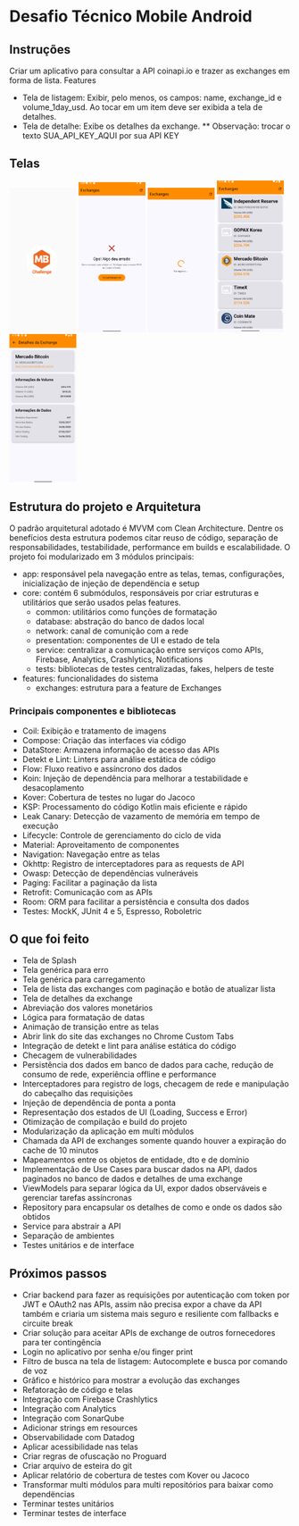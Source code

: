 # Desafio Técnico Mobile Android

## Instruções
Criar um aplicativo para consultar a API coinapi.io e trazer as exchanges em forma de lista.
Features
- Tela de listagem: Exibir, pelo menos, os campos: name, exchange_id e volume_1day_usd. Ao tocar em um item deve ser exibida a tela de detalhes.
- Tela de detalhe: Exibe os detalhes da exchange.
** Observação: trocar o texto SUA_API_KEY_AQUI por sua API KEY

## Telas
<p float="left">
  <img src="assets/Splash.png" width="120" />
  <img src="assets/Error.png" width="120" />
  <img src="assets/Loading.png" width="120" />
  <img src="assets/List.png" width="120" />
  <img src="assets/Detail.png" width="120" />
</p>

## Estrutura do projeto e Arquitetura
O padrão arquitetural adotado é MVVM com Clean Architecture. Dentre os benefícios desta estrutura podemos citar reuso de código, separação de responsabilidades, testabilidade, performance em builds e escalabilidade.
O projeto foi modularizado em 3 módulos principais:
- app: responsável pela navegação entre as telas, temas, configurações, inicialização de injeção de dependëncia e setup
- core: contém 6 submódulos, responsáveis por criar estruturas e utilitários que serão usados pelas features.
  - common: utilitários como funções de formatação
  - database: abstração do banco de dados local
  - network: canal de comunição com a rede
  - presentation: componentes de UI e estado de tela
  - service: centralizar a comunicação entre serviços como APIs, Firebase, Analytics, Crashlytics, Notifications
  - tests: bibliotecas de testes centralizadas, fakes, helpers de teste
- features: funcionalidades do sistema
  - exchanges: estrutura para a feature de Exchanges

### Principais componentes e bibliotecas
- Coil: Exibição e tratamento de imagens
- Compose: Criação das interfaces via código
- DataStore: Armazena informação de acesso das APIs
- Detekt e Lint: Linters para análise estática de código
- Flow: Fluxo reativo e assíncrono dos dados
- Koin: Injeção de dependência para melhorar a testabilidade e desacoplamento
- Kover: Cobertura de testes no lugar do Jacoco
- KSP: Processamento do código Kotlin mais eficiente e rápido
- Leak Canary: Detecção de vazamento de memória em tempo de execução
- Lifecycle: Controle de gerenciamento do ciclo de vida
- Material: Aproveitamento de componentes
- Navigation: Navegação entre as telas
- Okhttp: Registro de interceptadores para as requests de API 
- Owasp: Detecção de dependências vulneráveis
- Paging: Facilitar a paginação da lista
- Retrofit: Comunicação com as APIs
- Room: ORM para facilitar a persistência e consulta dos dados
- Testes: MockK, JUnit 4 e 5, Espresso, Roboletric

## O que foi feito
- Tela de Splash
- Tela genérica para erro
- Tela genérica para carregamento
- Tela de lista das exchanges com paginação e botão de atualizar lista
- Tela de detalhes da exchange
- Abreviação dos valores monetários
- Lógica para formatação de datas
- Animação de transição entre as telas
- Abrir link do site das exchanges no Chrome Custom Tabs
- Integração de detekt e lint para análise estática do código
- Checagem de vulnerabilidades
- Persistência dos dados em banco de dados para cache, redução de consumo de rede, experiência offline e performance
- Interceptadores para registro de logs, checagem de rede e manipulação do cabeçalho das requisições
- Injeção de dependência de ponta a ponta
- Representação dos estados de UI (Loading, Success e Error)
- Otimização de compilação e build do projeto
- Modularização da aplicação em multi mõdulos
- Chamada da API de exchanges somente quando houver a expiração do cache de 10 minutos
- Mapeamentos entre os objetos de entidade, dto e de domínio
- Implementação de Use Cases para buscar dados na API, dados paginados no banco de dados e detalhes de uma exchange
- ViewModels para separar lógica da UI, expor dados observáveis e gerenciar tarefas assíncronas
- Repository para encapsular os detalhes de como e onde os dados são obtidos
- Service para abstrair a API
- Separação de ambientes
- Testes unitários e de interface

## Próximos passos
- Criar backend para fazer as requisições por autenticação com token por JWT e OAuth2 nas APIs, assim não precisa expor a chave da API também e criaria um sistema mais seguro e resiliente com fallbacks e circuite break
- Criar solução para aceitar APIs de exchange de outros fornecedores para ter contingência
- Login no aplicativo por senha e/ou finger print
- Filtro de busca na tela de listagem: Autocomplete e busca por comando de voz
- Grãfico e histórico para mostrar a evolução das exchanges
- Refatoração de código e telas
- Integração com Firebase Crashlytics
- Integração com Analytics
- Integração com SonarQube
- Adicionar strings em resources
- Observabilidade com Datadog
- Aplicar acessibilidade nas telas
- Criar regras de ofuscação no Proguard
- Criar arquivo de esteira do git
- Aplicar relatório de cobertura de testes com Kover ou Jacoco
- Transformar multi módulos para multi repositórios para baixar como dependëncias
- Terminar testes unitários
- Terminar testes de interface